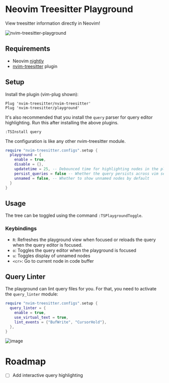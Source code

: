 # Neovim Treesitter Playground

View treesitter information directly in Neovim!

![nvim-treesitter-playground](demo.gif)

## Requirements
  - Neovim [nightly](https://github.com/neovim/neovim#install-from-source)
  - [nvim-treesitter](https://github.com/nvim-treesitter/nvim-treesitter) plugin

## Setup

Install the plugin (vim-plug shown):

```vim
Plug 'nvim-treesitter/nvim-treesitter'
Plug 'nvim-treesitter/playground'
```

It's also recommended that you install the `query` parser for query editor highlighting. Run this after installing the above plugins.

```vim
:TSInstall query
```

The configuration is like any other nvim-treesitter module.

```lua
require "nvim-treesitter.configs".setup {
  playground = {
    enable = true,
    disable = {},
    updatetime = 25, -- Debounced time for highlighting nodes in the playground from source code
    persist_queries = false -- Whether the query persists across vim sessions
    unnamed = false, -- Whether to show unnamed nodes by default
  }
}
```

## Usage

The tree can be toggled using the command `:TSPlaygroundToggle`.

### Keybindings

- `R`: Refreshes the playground view when focused or reloads the query when the query editor is focused.
- `o`: Toggles the query editor when the playground is focused
- `u`: Toggles display of unnamed nodes
- `<cr>`: Go to current node in code buffer

## Query Linter

The playground can lint query files for you. For that, you need to activate the `query_linter` module:

```lua
require "nvim-treesitter.configs".setup {
  query_linter = {
    enable = true,
    use_virtual_text = true,
    lint_events = {"BufWrite", "CursorHold"},
  },
}
```

![image](https://user-images.githubusercontent.com/7189118/101246661-06089a00-3715-11eb-9c57-6d6439defbf8.png)

# Roadmap
  - [ ] Add interactive query highlighting
